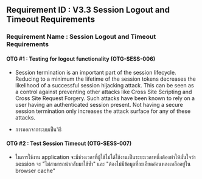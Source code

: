 ## Requirement ID : V3.3 Session Logout and Timeout Requirements
### Requirement Name : Session Logout and Timeout Requirements


#### OTG #1 : Testing for logout functionality (OTG-SESS-006) 
* Session termination is an important part of the session lifecycle. Reducing to a minimum the lifetime of the session tokens decreases the likelihood of a successful session hijacking attack. This can be seen as a control against preventing other attacks like Cross Site Scripting and Cross Site Request Forgery. Such attacks have been known to rely on a user having an authenticated session present. Not having a secure session termination only increases the attack surface for any of these attacks.

* การออกจากระบบเป็นวิธี

#### OTG #2 : Test Session Timeout (OTG-SESS-007)

* ในการใช้งาน application จะมีช่วงเวลาที่ผู้ใช้ไม่ได้ใช้งานเป็นระยะเวลาหนึ่งต้องทำให้มั่นใจว่า session จะ "ไม่สามารถนำกลับมาใช้ซ้ำ" และ "ต้องไม่มีข้อมูลที่ละเอียดอ่อนหลงเหลืออยู่ใน browser cache"
